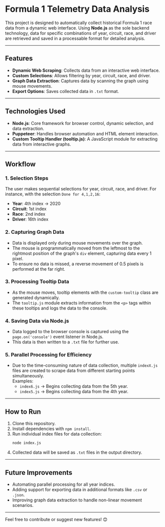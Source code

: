 # Formula 1 Telemetry Data Analysis

This project is designed to automatically collect historical Formula 1 race data from a dynamic web interface. Using **Node.js** as the sole backend technology, data for specific combinations of year, circuit, race, and driver are retrieved and saved in a processable format for detailed analysis.

---

## Features

- **Dynamic Web Scraping**: Collects data from an interactive web interface.
- **Custom Selections**: Allows filtering by year, circuit, race, and driver.
- **Graph Data Extraction**: Captures data by scanning the graph using mouse movements.
- **Export Options**: Saves collected data in `.txt` format.

---

## Technologies Used

- **Node.js**: Core framework for browser control, dynamic selection, and data extraction.
- **Puppeteer**: Handles browser automation and HTML element interaction.
- **Custom Tooltip Handler (tooltip.js)**: A JavaScript module for extracting data from interactive graphs.

---

## Workflow

### 1. **Selection Steps**

The user makes sequential selections for year, circuit, race, and driver. For instance, with the selection `Done for 4,1,2,16`:

- **Year**: 4th index → 2020  
- **Circuit**: 1st index  
- **Race**: 2nd index  
- **Driver**: 16th index  

### 2. **Capturing Graph Data**

- Data is displayed only during mouse movements over the graph.
- The mouse is programmatically moved from the leftmost to the rightmost position of the graph's `div` element, capturing data every 1 pixel.
- To ensure no data is missed, a reverse movement of 0.5 pixels is performed at the far right.

### 3. **Processing Tooltip Data**

- As the mouse moves, tooltip elements with the `custom-tooltip` class are generated dynamically.
- The `tooltip.js` module extracts information from the `<p>` tags within these tooltips and logs the data to the console.

### 4. **Saving Data via Node.js**

- Data logged to the browser console is captured using the `page.on('console')` event listener in Node.js.
- This data is then written to a `.txt` file for further use.

### 5. **Parallel Processing for Efficiency**

- Due to the time-consuming nature of data collection, multiple `indexX.js` files are created to scrape data from different starting points simultaneously.  
  Examples:  
  - `index6.js` → Begins collecting data from the 5th year.  
  - `index5.js` → Begins collecting data from the 4th year.  

---

## How to Run

1. Clone this repository.
2. Install dependencies with `npm install`.
3. Run individual index files for data collection:  
   ```bash
   node index.js
   ```
4. Collected data will be saved as `.txt` files in the output directory.

---

## Future Improvements

- Automating parallel processing for all year indices.
- Adding support for exporting data in additional formats like `.csv` or `.json`.
- Improving graph data extraction to handle non-linear movement scenarios.

--- 

Feel free to contribute or suggest new features! 😊
